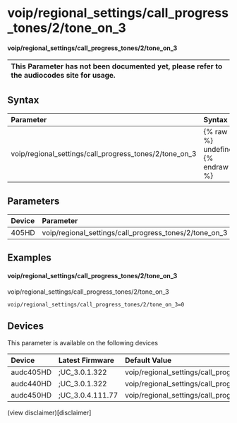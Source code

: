 ﻿---
description: voip/regional_settings/call_progress_tones/2/tone_on_3
search: false
---

# voip/regional_settings/call_progress_tones/2/tone_on_3

#### voip/regional_settings/call_progress_tones/2/tone_on_3


| This Parameter has not been documented yet, please refer to the audiocodes site for usage.  |
| :--- |

## Syntax
| Parameter | Syntax |
| :--- | :--- |
|voip/regional_settings/call_progress_tones/2/tone_on_3 | {% raw %} undefined {% endraw %} |

## Parameters
|Device|Parameter|value|Description|
|:---|:---|:---|:---|
| 405HD | voip/regional_settings/call_progress_tones/2/tone_on_3 |  |  |

## Examples
#### voip/regional_settings/call_progress_tones/2/tone_on_3

voip/regional_settings/call_progress_tones/2/tone_on_3

```
voip/regional_settings/call_progress_tones/2/tone_on_3=0
```

## Devices
This parameter is available on the following devices

| Device | Latest Firmware | Default Value |
|:---|:---|:---|
| audc405HD | ;UC_3.0.1.322 | voip/regional_settings/call_progress_tones/2/tone_on_3=0 
| audc440HD | ;UC_3.0.1.322 | voip/regional_settings/call_progress_tones/2/tone_on_3=0 
| audc450HD | ;UC_3.0.4.111.77 | voip/regional_settings/call_progress_tones/2/tone_on_3=0 

(view disclaimer)[disclaimer]
